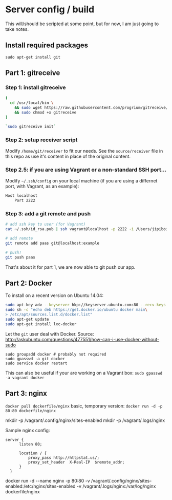 # Server config / build

This will/should be scripted at some point, but for now, I am just going to take notes.

## Install required packages

`sudo apt-get install git`

## Part 1: gitreceive

### Step 1: install gitreceive
```bash
(
  cd /usr/local/bin \
    && sudo wget https://raw.githubusercontent.com/progrium/gitreceive/v1.0.0/gitreceive \
    && sudo chmod +x gitreceive
)

`sudo gitreceive init`
```

### Step 2: setup receiver script

Modify `/home/git/receiver` to fit our needs. See the `source/receiver` file in this repo as use it's content in place of the original content.

### Step 2.5: if you are using Vagrant or a non-standard SSH port...

Modify `~/.ssh/config` on your local machine (if you are using a differnet port, with Vagrant, as an example):
```bash
Host localhost
    Port 2222
```

### Step 3: add a git remote and push

```bash
# add ssh key to user (for Vagrant)
cat ~/.ssh/id_rsa.pub | ssh vagrant@localhost -p 2222 -i /Users/jipiboily/.vagrant.d/insecure_private_key "sudo gitreceive upload-key jp"

# add remote
git remote add paas git@localhost:example

# push!
git push paas
```

That's about it for part 1, we are now able to git push our app.


## Part 2: Docker

To install on a recent version on Ubuntu 14.04:

```bash
sudo apt-key adv --keyserver hkp://keyserver.ubuntu.com:80 --recv-keys 36A1D7869245C8950F966E92D8576A8BA88D21E9
sudo sh -c "echo deb https://get.docker.io/ubuntu docker main\
> /etc/apt/sources.list.d/docker.list"
sudo apt-get update
sudo apt-get install lxc-docker
```

Let the `git` user deal with Docker.
Source: http://askubuntu.com/questions/477551/how-can-i-use-docker-without-sudo

```
sudo groupadd docker # probably not required
sudo gpasswd -a git docker
sudo service docker restart
```

This can also be useful if your are working on a Vagrant box: `sudo gpasswd -a vagrant docker`

## Part 3: nginx

`docker pull dockerfile/nginx`
basic, temporary version:
`docker run -d -p 80:80 dockerfile/nginx`

mkdir -p /vagrant/.config/nginx/sites-enabled
mkdir -p /vagrant/.logs/nginx

Sample nginx config:
```
server {
      listen 80;

      location / {
          proxy_pass http://httpstat.us/;
          proxy_set_header  X-Real-IP  $remote_addr;
      }
  }
```
docker run -d --name nginx -p 80:80 -v /vagrant/.config/nginx/sites-enabled:/etc/nginx/sites-enabled -v /vagrant/.logs/nginx:/var/log/nginx dockerfile/nginx
